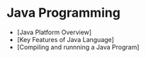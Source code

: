 # Java Programming
- [Java Platform Overview]
- [Key Features of Java Language]
- [Compiling and runnning a Java Program]
